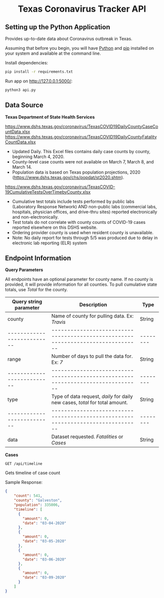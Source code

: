 <h1 align="center">
    Texas Coronavirus Tracker API
</h1>

## Setting up the Python Application
Provides up-to-date data about Coronavirus outbreak in Texas.

Assuming that before you begin, you will have [Python](http://www.python.org/) and [pip](http://www.pip-installer.org/en/latest/) installed on your system and available at the command line.

Install dependencies:

```bash
pip install -r requirements.txt
```

Run app on http://127.0.0.1:5000/:
```bash
python3 api.py
```

## Data Source
**Texas Department of State Health Services**

 https://www.dshs.texas.gov/coronavirus/TexasCOVID19DailyCountyCaseCountData.xlsx 
 https://www.dshs.texas.gov/coronavirus/TexasCOVID19DailyCountyFatalityCountData.xlsx

* Updated Daily. This Excel files contains daily case counts by county, beginning March 4, 2020.
* County-level case counts were not available on March 7, March 8, and March 14.
* Population data is based on Texas population projections, 2020 (https://www.dshs.texas.gov/chs/popdat/st2020.shtm).


https://www.dshs.texas.gov/coronavirus/TexasCOVID-19CumulativeTestsOverTimebyCounty.xlsx


*  Cumulative test totals include tests performed by public labs (Laboratory Response Network) AND non-public labs (commercial labs, hospitals, physician offices, and drive-thru sites) reported electronically and non-electronically. 								
* Test totals do not correlate with county counts of COVID-19 cases reported elsewhere on this DSHS website.								
* Ordering provider county is used when resident county is unavailable.								
* Note: No daily report for tests through 5/5 was produced due to delay in electronic lab reporting (ELR) system								
								
## Endpoint Information

__Query Parameters__

All endpoints have an optional parameter for county name. If no county is provided, it will provide information for all counties. To pull cumulative state totals, use *Total* for the county.

| __Query string parameter__ | __Description__                                                                  | __Type__ |
| -------------------------- | -------------------------------------------------------------------------------- | -------- |
| county                     | Name of county for pulling data. Ex: *Travis* | String   |
| -------------------------- | -------------------------------------------------------------------------------- | -------- |
| range                     | Number of days to pull the data for. Ex: *7* | String   |
| -------------------------- | -------------------------------------------------------------------------------- | -------- |
| type                     | Type of data request, *daily* for daily new cases, *total* for total amount. | String   |
| -------------------------- | -------------------------------------------------------------------------------- | -------- |
| data                     | Dataset requested. *Fatalities* or *Cases* | String   |



__Cases__
```http
GET /api/timeline
```
Gets timeline of case count

Sample Response:
```json
{
    "count": 541,
    "county": "Galveston",
    "population": 335006,
    "timeline": [
      {
        "amount": 0,
        "date": "03-04-2020"
      },
      {
        "amount": 0,
        "date": "03-05-2020"
      },
      {
        "amount": 0,
        "date": "03-06-2020"
      },
      {
        "amount": 0,
        "date": "03-09-2020"
      }
    ]
}
```




